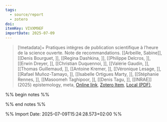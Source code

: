 ```yaml
---
tags:
  - source/report
  - zotero
doi: 
itemKey: VIVXM9EF
importDate: 2025-07-09
---
```

>[!metadata]+
> Pratiques intègres de publication scientifique à l’heure de la science ouverte. Note de recommandations.
> [[Arbeille, Sabine]], [[Denis Bourguet, ]], [[Regina Dashkina, ]], [[Philippe Delcros, ]], [[Erwin Dreyer, ]], [[Christian Duquennoi, ]], [[Valérie Gaudin, ]], [[Thomas Guillemaud, ]], [[Antoine Kremer, ]], [[Véronique Lesage, ]], [[Rafael Muñoz-Tamayo, ]], [[Isabelle Ortigues Marty, ]], [[Stéphanie Rennes, ]], [[Masoomeh Taghipoor, ]], [[Denis Tagu, ]], 
> [[INRAE]] (2025)
> epistemology, meta, 
> [Online link](https://hal.inrae.fr/hal-04964196), [Zotero Item](zotero://select/library/items/VIVXM9EF), [Local (PDF)](file://C:/Users/aburg/Documents/references/zotero/storage/JD24L5CS/Arbeille2025_Pratiquesintegres.pdf), 

%% begin notes %%

%% end notes %%

%% Import Date: 2025-07-09T15:24:28.573+02:00 %%

